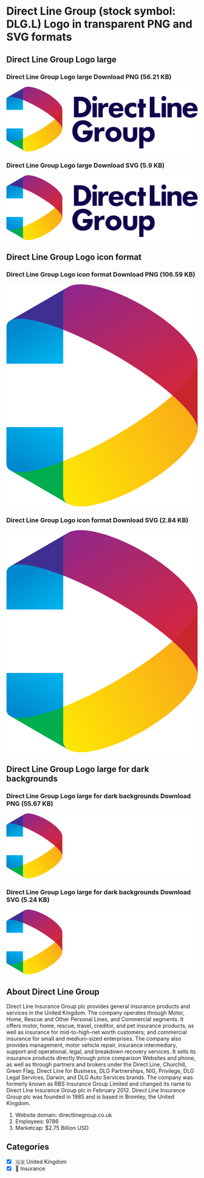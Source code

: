 # Direct Line Group (stock symbol: DLG.L) Logo in transparent PNG and SVG formats

## Direct Line Group Logo large

### Direct Line Group Logo large Download PNG (56.21 KB)

![Direct Line Group Logo large Download PNG (56.21 KB)](/img/orig/DLG.L_BIG-1d6240bf.png)

### Direct Line Group Logo large Download SVG (5.9 KB)

![Direct Line Group Logo large Download SVG (5.9 KB)](/img/orig/DLG.L_BIG-2a7339d2.svg)

## Direct Line Group Logo icon format

### Direct Line Group Logo icon format Download PNG (106.59 KB)

![Direct Line Group Logo icon format Download PNG (106.59 KB)](/img/orig/DLG.L-8c84b9d0.png)

### Direct Line Group Logo icon format Download SVG (2.84 KB)

![Direct Line Group Logo icon format Download SVG (2.84 KB)](/img/orig/DLG.L-7aff8b63.svg)

## Direct Line Group Logo large for dark backgrounds

### Direct Line Group Logo large for dark backgrounds Download PNG (55.67 KB)

![Direct Line Group Logo large for dark backgrounds Download PNG (55.67 KB)](/img/orig/DLG.L_BIG.D-dc66139d.png)

### Direct Line Group Logo large for dark backgrounds Download SVG (5.24 KB)

![Direct Line Group Logo large for dark backgrounds Download SVG (5.24 KB)](/img/orig/DLG.L_BIG.D-6b1bd3d0.svg)

## About Direct Line Group

Direct Line Insurance Group plc provides general insurance products and services in the United Kingdom. The company operates through Motor, Home, Rescue and Other Personal Lines, and Commercial segments. It offers motor, home, rescue, travel, creditor, and pet insurance products, as well as insurance for mid-to-high-net worth customers; and commercial insurance for small and medium-sized enterprises. The company also provides management, motor vehicle repair, insurance intermediary, support and operational, legal, and breakdown recovery services. It sells its insurance products directly through price comparison Websites and phone, as well as through partners and brokers under the Direct Line, Churchill, Green Flag, Direct Line for Business, DLG Partnerships, NIG, Privilege, DLG Legal Services, Darwin, and DLG Auto Services brands. The company was formerly known as RBS Insurance Group Limited and changed its name to Direct Line Insurance Group plc in February 2012. Direct Line Insurance Group plc was founded in 1985 and is based in Bromley, the United Kingdom.

1. Website domain: directlinegroup.co.uk
2. Employees: 9786
3. Marketcap: $2.75 Billion USD


## Categories
- [x] 🇬🇧 United Kingdom
- [x] 🏦 Insurance
